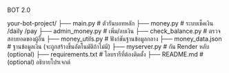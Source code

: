 BOT 2.0

your-bot-project/
├── main.py                 # ตัวรันบอทหลัก
├── money.py                # ระบบเช็คเงิน /daily /pay
├── admin_money.py          # เพิ่ม/ลบเงิน
├── check_balance.py        # ตรวจสอบยอดของผู้อื่น
├── money_utils.py          # ฟังก์ชันฐานข้อมูลกลาง
├── money_data.json         # ฐานข้อมูลเงิน (จะถูกสร้างขึ้นอัตโนมัติถ้าไม่มี)
├── myserver.py             # กัน Render หลับ (optional)
├── requirements.txt        # ไลบรารีที่ต้องติดตั้ง
├── README.md               # (optional) อธิบายโปรเจกต์
